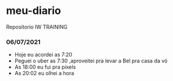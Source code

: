 # meu-diario
Repositorio IW TRAINING

### 06/07/2021
- Hoje eu acordei as 7:20
- Peguei o uber as 7:30 ,aproveitei pra levar a Bel pra casa da vó
- As 18:00 eu fui pra pixels
- As 20:02 eu olhei a hora
